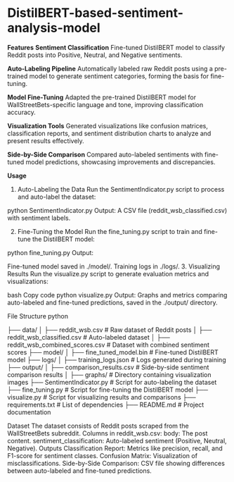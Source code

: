 # DistilBERT-based-sentiment-analysis-model
**Features**
**Sentiment Classification**
Fine-tuned DistilBERT model to classify Reddit posts into Positive, Neutral, and Negative sentiments.

**Auto-Labeling Pipeline**
Automatically labeled raw Reddit posts using a pre-trained model to generate sentiment categories, forming the basis for fine-tuning.

**Model Fine-Tuning**
Adapted the pre-trained DistilBERT model for WallStreetBets-specific language and tone, improving classification accuracy.

**Visualization Tools**
Generated visualizations like confusion matrices, classification reports, and sentiment distribution charts to analyze and present results effectively.

**Side-by-Side Comparison**
Compared auto-labeled sentiments with fine-tuned model predictions, showcasing improvements and discrepancies.

**Usage**
1. Auto-Labeling the Data
Run the SentimentIndicator.py script to process and auto-label the dataset:

python SentimentIndicator.py
Output: A CSV file (reddit_wsb_classified.csv) with sentiment labels.

2. Fine-Tuning the Model
Run the fine_tuning.py script to train and fine-tune the DistilBERT model:

python fine_tuning.py
Output:

Fine-tuned model saved in ./model/.
Training logs in ./logs/.
3. Visualizing Results
Run the visualize.py script to generate evaluation metrics and visualizations:

bash
Copy code
python visualize.py
Output: Graphs and metrics comparing auto-labeled and fine-tuned predictions, saved in the ./output/ directory.

File Structure
python

├── data/
│   ├── reddit_wsb.csv               # Raw dataset of Reddit posts
│   ├── reddit_wsb_classified.csv    # Auto-labeled dataset
│   ├── reddit_wsb_combined_scores.csv # Dataset with combined sentiment scores
├── model/
│   ├── fine_tuned_model.bin         # Fine-tuned DistilBERT model
├── logs/
│   ├── training_logs.json           # Logs generated during training
├── output/
│   ├── comparison_results.csv       # Side-by-side sentiment comparison results
│   ├── graphs/                      # Directory containing visualization images
├── SentimentIndicator.py            # Script for auto-labeling the dataset
├── fine_tuning.py                   # Script for fine-tuning the DistilBERT model
├── visualize.py                     # Script for visualizing results and comparisons
├── requirements.txt                 # List of dependencies
├── README.md                        # Project documentation

Dataset
The dataset consists of Reddit posts scraped from the WallStreetBets subreddit.
Columns in reddit_wsb.csv:
body: The post content.
sentiment_classification: Auto-labeled sentiment (Positive, Neutral, Negative).
Outputs
Classification Report: Metrics like precision, recall, and F1-score for sentiment classes.
Confusion Matrix: Visualization of misclassifications.
Side-by-Side Comparison: CSV file showing differences between auto-labeled and fine-tuned predictions.
